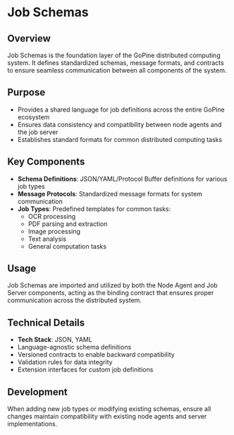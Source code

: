 # Job Schemas

## Overview
Job Schemas is the foundation layer of the GoPine distributed computing system. It defines standardized schemas, message formats, and contracts to ensure seamless communication between all components of the system.

## Purpose
- Provides a shared language for job definitions across the entire GoPine ecosystem
- Ensures data consistency and compatibility between node agents and the job server
- Establishes standard formats for common distributed computing tasks

## Key Components
- **Schema Definitions**: JSON/YAML/Protocol Buffer definitions for various job types
- **Message Protocols**: Standardized message formats for system communication
- **Job Types**: Predefined templates for common tasks:
  - OCR processing
  - PDF parsing and extraction
  - Image processing
  - Text analysis
  - General computation tasks

## Usage
Job Schemas are imported and utilized by both the Node Agent and Job Server components, acting as the binding contract that ensures proper communication across the distributed system.

## Technical Details
- **Tech Stack**: JSON, YAML
- Language-agnostic schema definitions
- Versioned contracts to enable backward compatibility
- Validation rules for data integrity
- Extension interfaces for custom job definitions

## Development
When adding new job types or modifying existing schemas, ensure all changes maintain compatibility with existing node agents and server implementations.